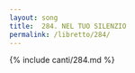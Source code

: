 ```yaml
---
layout: song
title:  284. NEL TUO SILENZIO
permalink: /libretto/284/
---
```

{% include canti/284.md %}   